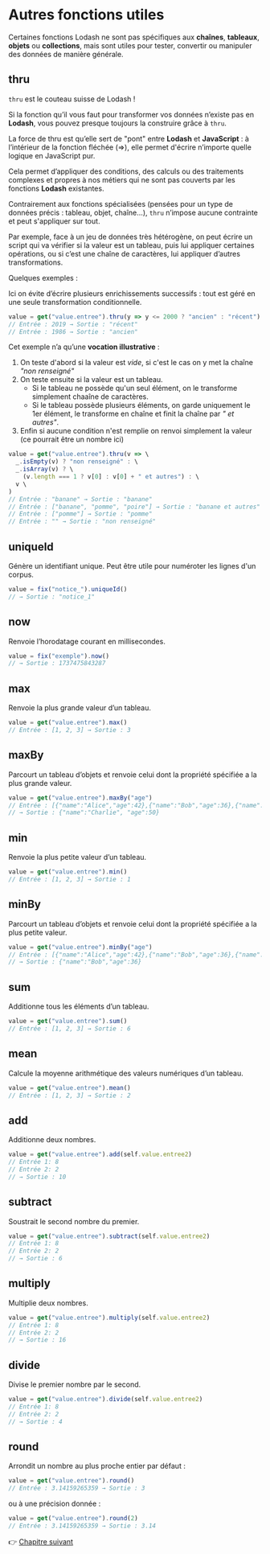 # Autres fonctions utiles

Certaines fonctions Lodash ne sont pas spécifiques aux **chaînes**, **tableaux**, **objets** ou **collections**, mais sont utiles pour tester, convertir ou manipuler des données de manière générale.  

## thru  

`thru` est le couteau suisse de Lodash ! 

Si la fonction qu’il vous faut pour transformer vos données n’existe pas en **Lodash**, vous pouvez presque toujours la construire grâce à `thru`.  

La force de thru est qu’elle sert de "pont" entre **Lodash** et **JavaScript** : à l’intérieur de la fonction fléchée (=>), elle permet d'écrire n’importe quelle logique en JavaScript pur.  

Cela permet d’appliquer des conditions, des calculs ou des traitements complexes et propres à nos métiers qui ne sont pas couverts par les fonctions **Lodash** existantes.  

Contrairement aux fonctions spécialisées (pensées pour un type de données précis : tableau, objet, chaîne…), `thru` n’impose aucune contrainte et peut s'appliquer sur tout.  

Par exemple, face à un jeu de données très hétérogène, on peut écrire un script qui va vérifier si la valeur est un tableau, puis lui appliquer certaines opérations, ou si c’est une chaîne de caractères, lui appliquer d’autres transformations.

Quelques exemples : 

Ici on évite d’écrire plusieurs enrichissements successifs : tout est géré en une seule transformation conditionnelle.

```js
value = get("value.entree").thru(y => y <= 2000 ? "ancien" : "récent")
// Entrée : 2019 → Sortie : "récent"
// Entrée : 1986 → Sortie : "ancien"
```

Cet exemple n’a qu’une **vocation illustrative** : 

1. On teste d'abord si la valeur est *vide*, si c'est le cas on y met la chaîne *"non renseigné"*
2. On teste ensuite si la valeur est un tableau.
    - Si le tableau ne possède qu'un seul élément, on le transforme simplement chaaîne de caractères. 
    - Si le tableau possède plusieurs éléments, on garde uniquement le 1er élément, le transforme en chaîne et finit la chaîne par *" et autres"*. 
3. Enfin si aucune condition n'est remplie on renvoi simplement la valeur (ce pourrait être un nombre ici)

```js
value = get("value.entree").thru(v => \
  _.isEmpty(v) ? "non renseigné" : \
  _.isArray(v) ? \
    (v.length === 1 ? v[0] : v[0] + " et autres") : \
  v \
)
// Entrée : "banane" → Sortie : "banane"
// Entrée : ["banane", "pomme", "poire"] → Sortie : "banane et autres"
// Entrée : ["pomme"] → Sortie : "pomme"
// Entrée : "" → Sortie : "non renseigné"
```

## uniqueId  

Génère un identifiant unique. Peut être utile pour numéroter les lignes d'un corpus.

```js
value = fix("notice_").uniqueId()
// → Sortie : "notice_1"
```

## now  

Renvoie l’horodatage courant en millisecondes.  

```js
value = fix("exemple").now()
// → Sortie : 1737475843287
```

## max  

Renvoie la plus grande valeur d’un tableau.  

```js
value = get("value.entree").max()
// Entrée : [1, 2, 3] → Sortie : 3
```

## maxBy

Parcourt un tableau d’objets et renvoie celui dont la propriété spécifiée a la plus grande valeur.  

```js
value = get("value.entree").maxBy("age")
// Entrée : [{"name":"Alice","age":42},{"name":"Bob","age":36},{"name":"Charlie","age":50}]
// → Sortie : {"name":"Charlie", "age":50}
```

## min  

Renvoie la plus petite valeur d’un tableau.  

```js
value = get("value.entree").min()
// Entrée : [1, 2, 3] → Sortie : 1
```

## minBy

Parcourt un tableau d’objets et renvoie celui dont la propriété spécifiée a la plus petite valeur.  

```js
value = get("value.entree").minBy("age")
// Entrée : [{"name":"Alice","age":42},{"name":"Bob","age":36},{"name":"Charlie","age":50}]
// → Sortie : {"name":"Bob","age":36}
```

## sum  

Additionne tous les éléments d’un tableau.  

```js
value = get("value.entree").sum()
// Entrée : [1, 2, 3] → Sortie : 6
```

## mean 

Calcule la moyenne arithmétique des valeurs numériques d’un tableau.  

```js
value = get("value.entree").mean()
// Entrée : [1, 2, 3] → Sortie : 2
```

## add

Additionne deux nombres.

```js
value = get("value.entree").add(self.value.entree2)
// Entrée 1: 8 
// Entrée 2: 2
// → Sortie : 10
```
## subtract

Soustrait le second nombre du premier.

```js
value = get("value.entree").subtract(self.value.entree2)
// Entrée 1: 8 
// Entrée 2: 2
// → Sortie : 6
```
## multiply

Multiplie deux nombres.

```js
value = get("value.entree").multiply(self.value.entree2)
// Entrée 1: 8 
// Entrée 2: 2
// → Sortie : 16
```
## divide

Divise le premier nombre par le second.

```js
value = get("value.entree").divide(self.value.entree2)
// Entrée 1: 8 
// Entrée 2: 2
// → Sortie : 4
```

## round

Arrondit un nombre au plus proche entier par défaut :

```js
value = get("value.entree").round()
// Entrée : 3.14159265359 → Sortie : 3
```

ou à une précision donnée : 

```js
value = get("value.entree").round(2)
// Entrée : 3.14159265359 → Sortie : 3.14
```

👉 [Chapitre suivant](https://github.com/AnaelKremer/Atelier-Lodash-usage-Lodex/blob/main/10-cas-dusage.md)